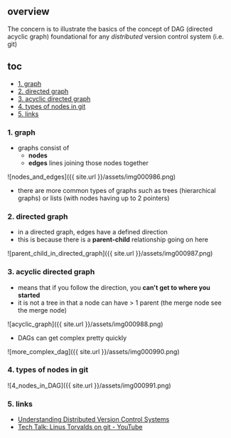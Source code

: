 ## overview
The concern is to illustrate the basics of the concept of DAG (directed acyclic graph) foundational for any _distributed_ version control system (i.e. git)

## toc
<!-- TOC -->

- [1. graph](#1-graph)
- [2. directed graph](#2-directed-graph)
- [3. acyclic directed graph](#3-acyclic-directed-graph)
- [4. types of nodes in git](#4-types-of-nodes-in-git)
- [5. links](#5-links)

<!-- /TOC -->

### 1. graph
* graphs consist of
    * **nodes**
    * **edges** lines joining those nodes together

![nodes_and_edges]({{ site.url }}/assets/img000986.png)

* there are more common types of graphs such as trees (hierarchical graphs) or lists (with nodes having up to 2 pointers)

### 2. directed graph
* in a directed graph, edges have a defined direction
* this is because there is a **parent-child** relationship going on here

![parent_child_in_directed_graph]({{ site.url }}/assets/img000987.png)

### 3. acyclic directed graph
* means that if you follow the direction, you **can't get to where you started**
* it is not a tree in that a node can have > 1 parent (the merge node see the merge node)

![acyclic_graph]({{ site.url }}/assets/img000988.png)

* DAGs can get complex pretty quickly

![more_complex_dag]({{ site.url }}/assets/img000990.png)

### 4. types of nodes in git

![4_nodes_in_DAG]({{ site.url }}/assets/img000991.png)

### 5. links
* [Understanding Distributed Version Control Systems](https://app.pluralsight.com/library/courses/understanding-distributed-version-control-systems/table-of-contents)
* [Tech Talk: Linus Torvalds on git - YouTube](https://www.youtube.com/watch?v=4XpnKHJAok8)
